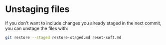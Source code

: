 # Unstaging files

If you don't want to include changes you already staged in the next commit, you can unstage the files with:
```sh
git restore --staged restore-staged.md reset-soft.md
```
